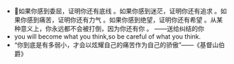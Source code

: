 - 👀如果你感到委屈，证明你还有底线 。如果你感到迷茫，证明你还有追求 。如果你感到痛苦，证明你还有力气 。如果你感到绝望，证明你还有希望 。从某种意义上，你永远都不会被打倒，因为你还有你 。 ——送给纠结的你
-  you will become what you think,so be careful of what you think.
-  “你到底是有多弱小，才会以炫耀自己的痛苦作为自己的骄傲”——《基督山伯爵》
